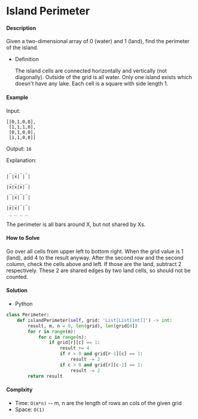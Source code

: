# Island Perimeter

#### Description

Given a two-dimensional array of 0 (water) and 1 (land), find the perimeter of the island.

- Definition

    The island cells are connected horizontally and vertically (not diagonally). Outside of the grid is all water. Only one island exists which doesn't have any lake. Each cell is a square with side length 1.

#### Example

Input:

```
[[0,1,0,0],
 [1,1,1,0],
 [0,1,0,0],
 [1,1,0,0]]
```

Output: `16`

Explanation:

```
 _ _ _ _
| |x| | |
 _ _ _ _
|x|x|x| |
 _ _ _ _
| |x| | |
 _ _ _ _
|x|x| | |
 _ _ _ _
```

The perimeter is all bars around X, but not shared by Xs.

#### How to Solve

Go over all cells from upper left to bottom right. When the grid value is 1 (land), add 4 to the result anyway. After the second row and the second column, check the cells above and left. If those are the land, subtract 2 respectively. These 2 are shared edges by two land cells, so should not be counted.

#### Solution

- Python

```python
class Perimeter:
    def islandPerimeter(self, grid: 'List[List[int]]') -> int:
        result, m, n = 0, len(grid), len(grid[0])
        for r in range(m):
            for c in range(n):
                if grid[r][c] == 1:
                    result += 4
                    if r > 0 and grid[r-1][c] == 1:
                        result -= 2
                    if c > 0 and grid[r][c-1] == 1:
                        result -= 2
        return result
```

#### Complxity

- Time: `O(m*n)` -- m, n are the length of rows an cols of the given grid
- Space: `O(1)`